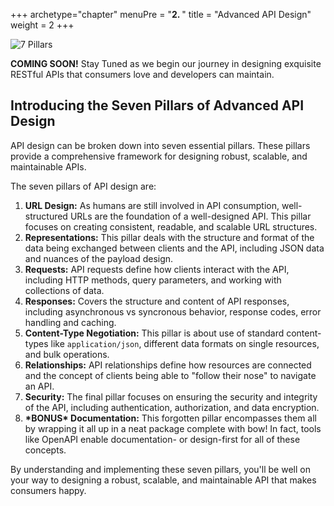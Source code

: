 +++
archetype="chapter"
menuPre = "<b>2. </b>"
title = "Advanced API Design"
weight = 2
+++

![7 Pillars](images/seven_pillars.jpeg "Seven Pillars")

__COMING SOON!__ Stay Tuned as we begin our journey in designing exquisite RESTful APIs that consumers love and developers can maintain.

## Introducing the Seven Pillars of Advanced API Design
API design can be broken down into seven essential pillars. These pillars provide a comprehensive framework for designing robust, scalable, and maintainable APIs.

The seven pillars of API design are:

1. __URL Design:__
As humans are still involved in API consumption, well-structured URLs are the foundation of a well-designed API. This pillar focuses on creating consistent, readable, and scalable URL structures.
2. __Representations:__
This pillar deals with the structure and format of the data being exchanged between clients and the API, including JSON data and nuances of the payload design.
3. __Requests:__
API requests define how clients interact with the API, including HTTP methods, query parameters, and working with collections of data.
4. __Responses:__
Covers the structure and content of API responses, including asynchronous vs syncronous behavior, response codes, error handling and caching.
5. __Content-Type Negotiation:__
This pillar is about use of standard content-types like `application/json`, different data formats on single resources, and bulk operations.
6. __Relationships:__
API relationships define how resources are connected and the concept of clients being able to "follow their nose" to navigate an API.
7. __Security:__
The final pillar focuses on ensuring the security and integrity of the API, including authentication, authorization, and data encryption.
8. __\*BONUS\* Documentation:__
This forgotten pillar encompasses them all by wrapping it all up in a neat package complete with bow! In fact, tools like OpenAPI enable documentation- or design-first for all of these concepts.

By understanding and implementing these seven pillars, you'll be well on your way to designing a robust, scalable, and maintainable API that makes consumers happy.